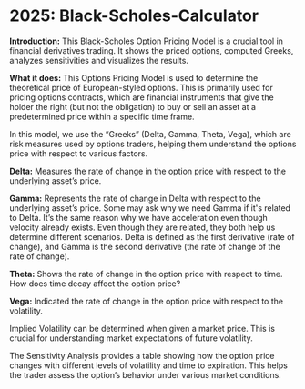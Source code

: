 # 2025: Black-Scholes-Calculator

**Introduction:**
This Black-Scholes Option Pricing Model is a crucial tool in financial derivatives trading. It shows the priced options, computed Greeks, analyzes sensitivities and visualizes the results.


**What it does:**
This Options Pricing Model is used to determine the theoretical price of European-styled options. This is primarily used for pricing options contracts, which are financial instruments that give the holder the right (but not the obligation) to buy or sell an asset at a predetermined price within a specific time frame.

In this model, we use the “Greeks” (Delta, Gamma, Theta, Vega), which are risk measures used by options traders, helping them understand the options price with respect to various factors.

**Delta:** Measures the rate of change in the option price with respect to the underlying asset’s price.

**Gamma:** Represents the rate of change in Delta with respect to the underlying asset’s price.
Some may ask why we need Gamma if it's related to Delta. It’s the same reason why we have acceleration even though velocity already exists. Even though they are related, they both help us determine different scenarios. Delta is defined as the first derivative (rate of change), and Gamma is the second derivative (the rate of change of the rate of change). 

**Theta:** Shows the rate of change in the option price with respect to time. How does time decay affect the option price?

**Vega:** Indicated the rate of change in the option price with respect to the volatility.

Implied Volatility can be determined when given a market price. This is crucial for understanding market expectations of future volatility.

The Sensitivity Analysis provides a table showing how the option price changes with different levels of volatility and time to expiration. This helps the trader assess the option’s behavior under various market conditions.
